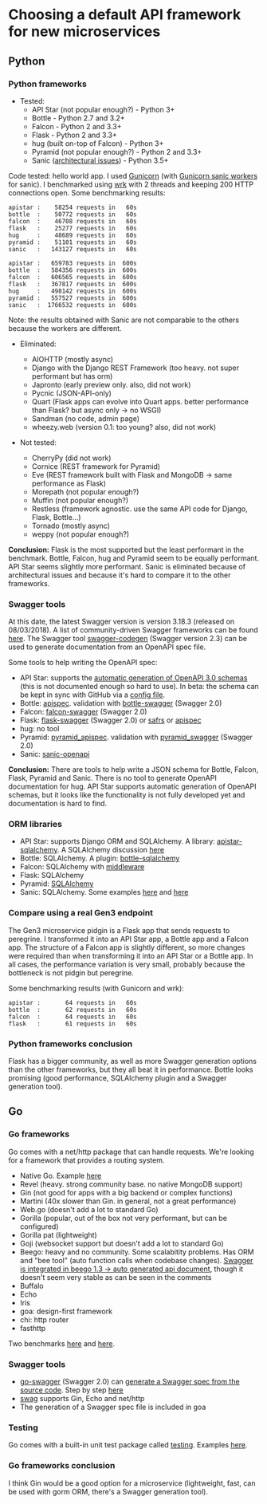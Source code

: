 # Choosing a default API framework for new microservices

## Python

### Python frameworks

* Tested:
  * API Star (not popular enough?) - Python 3+
  * Bottle - Python 2.7 and 3.2+
  * Falcon - Python 2 and 3.3+
  * Flask - Python 2 and 3.3+
  * hug (built on-top of Falcon) - Python 3+
  * Pyramid (not popular enough?) - Python 2 and 3.3+
  * Sanic ([architectural issues](https://github.com/channelcat/sanic/issues/1176)) - Python 3.5+

Code tested: hello world app. I used [Gunicorn](https://gunicorn.org/) (with [Gunicorn sanic workers](https://sanic.readthedocs.io/en/latest/sanic/deploying.html#running-via-gunicorn) for sanic). I benchmarked using [wrk](https://github.com/wg/wrk) with 2 threads and keeping 200 HTTP connections open. Some benchmarking results:

```
apistar :    58254 requests in   60s
bottle  :    50772 requests in   60s
falcon  :    46708 requests in   60s
flask   :    25277 requests in   60s
hug     :    48689 requests in   60s
pyramid :    51101 requests in   60s
sanic   :   143127 requests in   60s

apistar :   659783 requests in  600s
bottle  :   584356 requests in  600s
falcon  :   606565 requests in  600s
flask   :   367817 requests in  600s
hug     :   498142 requests in  600s
pyramid :   557527 requests in  600s
sanic   :  1766532 requests in  600s
```

Note: the results obtained with Sanic are not comparable to the others because the workers are different.

* Eliminated:
  * AIOHTTP (mostly async)
  * Django with the Django REST Framework (too heavy. not super performant but has orm)
  * Japronto (early preview only. also, did not work)
  * Pycnic (JSON-API-only)
  * Quart (Flask apps can evolve into Quart apps. better performance than Flask? but async only -> no WSGI)
  * Sandman (no code, admin page)
  * wheezy.web (version 0.1: too young? also, did not work)

* Not tested:
  * CherryPy (did not work)
  * Cornice (REST framework for Pyramid)
  * Eve (REST framework built with Flask and MongoDB -> same performance as Flask)
  * Morepath (not popular enough?)
  * Muffin (not popular enough?)
  * Restless (framework agnostic. use the same API code for Django, Flask, Bottle...)
  * Tornado (mostly async)
  * weppy (not popular enough?)

**Conclusion:** Flask is the most supported but the least performant in the benchmark. Bottle, Falcon, hug and Pyramid seem to be equally performant. API Star seems slightly more performant. Sanic is eliminated because of architectural issues and because it's hard to compare it to the other frameworks.

### Swagger tools

At this date, the latest Swagger version is version 3.18.3 (released on 08/03/2018). A list of community-driven Swagger frameworks can be found [here](https://swagger.io/tools/open-source/open-source-integrations/). The Swagger tool [swagger-codegen](https://github.com/swagger-api/swagger-codegen) (Swagger version 2.3) can be used to generate documentation from an OpenAPI spec file.

Some tools to help writing the OpenAPI spec:

* API Star: supports the [automatic generation of OpenAPI 3.0 schemas](https://docs.apistar.com/api-guide/api-schemas/) (this is not documented enough so hard to use). In beta: the schema can be kept in sync with GitHub via a [config file](https://www.apistar.com/pages/docs).
* Bottle: [apispec](https://github.com/marshmallow-code/apispec). validation with [bottle-swagger](https://github.com/ampedandwired/bottle-swagger) (Swagger 2.0)
* Falcon: [falcon-swagger](https://github.com/dutradda/falcon-swagger) (Swagger 2.0)
* Flask: [flask-swagger](https://github.com/gangverk/flask-swagger) (Swagger 2.0) or [safrs](https://github.com/thomaxxl/safrs) or [apispec](https://github.com/marshmallow-code/apispec)
* hug: no tool
* Pyramid: [pyramid_apispec](https://github.com/ergo/pyramid_apispec). validation with [pyramid_swagger](https://github.com/striglia/pyramid_swagger) (Swagger 2.0)
* Sanic: [sanic-openapi](https://github.com/channelcat/sanic-openapi)

**Conclusion:** There are tools to help write a JSON schema for Bottle, Falcon, Flask, Pyramid and Sanic. There is no tool to generate OpenAPI documentation for hug. API Star supports automatic generation of OpenAPI schemas, but it looks like the functionality is not fully developed yet and documentation is hard to find.

### ORM libraries

* API Star: supports Django ORM and SQLAlchemy. A library: [apistar-sqlalchemy](https://github.com/PeRDy/apistar-sqlalchemy). A SQLAlchemy discussion [here](https://github.com/encode/apistar/issues/546)
* Bottle: SQLAlchemy. A plugin: [bottle-sqlalchemy](https://github.com/iurisilvio/bottle-sqlalchemy)
* Falcon: SQLAlchemy with [middleware](https://eshlox.net/2017/07/28/integrate-sqlalchemy-with-falcon-framework/)
* Flask: SQLAlchemy
* Pyramid: [SQLAlchemy](https://docs.pylonsproject.org/projects/pyramid-cookbook/en/latest/database/sqlalchemy.html)
* Sanic: SQLAlchemy. Some examples [here](https://github.com/seanpar203/sanic-starter) and [here](https://github.com/easydaniel/sanic-example)

### Compare using a real Gen3 endpoint

The Gen3 microservice pidgin is a Flask app that sends requests to peregrine. I transformed it into an API Star app, a Bottle app and a Falcon app. The structure of a Falcon app is slightly different, so more changes were required than when transforming it into an API Star or a Bottle app. In all cases, the performance variation is very small, probably because the bottleneck is not pidgin but peregrine.

Some benchmarking results (with Gunicorn and wrk):

```
apistar :       64 requests in   60s
bottle  :       62 requests in   60s
falcon  :       64 requests in   60s
flask   :       61 requests in   60s
```

### Python frameworks conclusion

Flask has a bigger community, as well as more Swagger generation options than the other frameworks, but they all beat it in performance. Bottle looks promising (good performance, SQLAlchemy plugin and a Swagger generation tool).

## Go

### Go frameworks

Go comes with a net/http package that can handle requests. We're looking for a framework that provides a routing system.

* Native Go. Example [here](https://ryanmccue.ca/how-to-create-restful-api-golang-standard-library/)
* Revel (heavy. strong community base. no native MongoDB support)
* Gin (not good for apps with a big backend or complex functions)
* Martini (40x slower than Gin. in general, not a great performance)
* Web.go (doesn't add a lot to standard Go)
* Gorilla (popular, out of the box not very performant, but can be configured)
* Gorilla pat (lightweight)
* Goji (websocket support but doesn't add a lot to standard Go)
* Beego: heavy and no community. Some scalabitity problems. Has ORM and "bee tool" (auto function calls when codebase changes). [Swagger is integrated in beego 1.3 -> auto generated  api document](https://beego.me/blog/beego_api), though it doesn't seem very stable as can be seen in the comments
* Buffalo
* Echo
* Iris
* goa: design-first framework
* chi: http router
* fasthttp

Two benchmarks [here](https://github.com/julienschmidt/go-http-routing-benchmark) and [here](https://github.com/smallnest/go-web-framework-benchmark).

### Swagger tools

* [go-swagger](https://github.com/go-swagger/go-swagger) (Swagger 2.0) can [generate a Swagger spec from the source code](https://goswagger.io/generate/spec.html). Step by step [here](https://www.ribice.ba/swagger-golang/)
* [swag](https://github.com/swaggo/swag) supports Gin, Echo and net/http
* The generation of a Swagger spec file is included in goa

### Testing

Go comes with a built-in unit test package called [testing](https://golang.org/pkg/testing/). Examples [here](https://blog.alexellis.io/golang-writing-unit-tests/).

### Go frameworks conclusion

I think Gin would be a good option for a microservice (lightweight, fast, can be used with gorm ORM, there's a Swagger generation tool).
